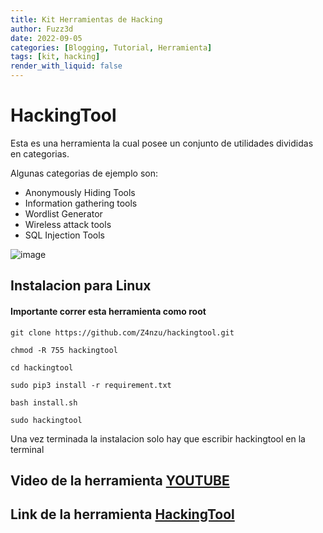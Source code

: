 ```yaml
---
title: Kit Herramientas de Hacking
author: Fuzz3d
date: 2022-09-05 
categories: [Blogging, Tutorial, Herramienta]
tags: [kit, hacking]
render_with_liquid: false
---
```


# HackingTool
Esta es una herramienta la cual posee un conjunto de utilidades divididas en categorias.

Algunas categorias de ejemplo son:
- Anonymously Hiding Tools
- Information gathering tools
- Wordlist Generator
- Wireless attack tools
- SQL Injection Tools

![image](https://user-images.githubusercontent.com/100166954/188507208-98173b3d-3b54-4881-bf0b-a14ad6f24989.png)

## Instalacion para Linux

#### Importante correr esta herramienta como root

    git clone https://github.com/Z4nzu/hackingtool.git
    
    chmod -R 755 hackingtool  
    
    cd hackingtool
    
    sudo pip3 install -r requirement.txt
    
    bash install.sh
    
    sudo hackingtool

 Una vez terminada la instalacion solo hay que escribir hackingtool en la terminal 
 
## Video de la herramienta [YOUTUBE](https://youtu.be/-beZa6rj55o)

## Link de la herramienta [HackingTool](https://github.com/Z4nzu/hackingtool)
